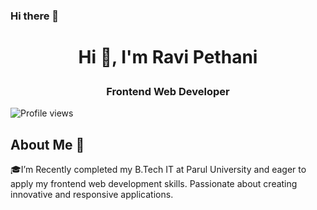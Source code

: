### Hi there 👋

# <p align="center">  Hi 👋, I'm Ravi Pethani </p>
                                                         
### <p align="center"> Frontend Web Developer </p>

![Profile views](https://komarev.com/ghpvc/?username=Ravipethani01&label=Profile%20views&color=blue)

## About Me 🚀
🎓I’m Recently completed my B.Tech IT at Parul University and eager to apply my frontend web development skills. Passionate about creating innovative and responsive applications.
<!--
**Ravipethani01/Ravipethani01** is a ✨ _special_ ✨ repository because its `README.md` (this file) appears on your GitHub profile.

Here are some ideas to get you started:

- 🔭 I’m currently working on ...
- 🌱 I’m currently learning ...
- 👯 I’m looking to collaborate on ...
- 🤔 I’m looking for help with ...
- 💬 Ask me about ...
- 📫 How to reach me: ...
- 😄 Pronouns: ...
- ⚡ Fun fact: ...
-->

